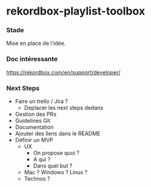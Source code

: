 # rekordbox-playlist-toolbox

### Stade

Mise en place de l'idée.

### Doc intéressante

https://rekordbox.com/en/support/developer/

### Next Steps

- Faire un trello / Jira ?
  - Deplacer les next steps dedans
- Gestion des PRs
- Guidelines Git
- Documentation
- Ajouter des liens dans le README
- Définir un MVP
  - UX
    - On propose quoi ?
    - A qui ?
    - Dans quel but ?
  - Mac ? Windows ? Linux ?
  - Technos ?
